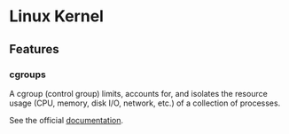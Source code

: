# Linux Kernel

## Features

### cgroups

A cgroup (control group) limits, accounts for, and isolates the resource usage (CPU, memory, disk I/O, network, etc.) of a collection of processes.

See the official [documentation](https://www.kernel.org/doc/Documentation/cgroup-v1/cgroups.txt).
